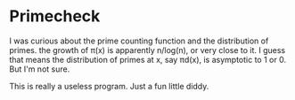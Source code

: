 # Primecheck

I was curious about the prime counting function and the distribution of primes.
the growth of π(x) is apparently n/log(n), or very close to it. I guess that
means the distribution of primes at x, say πd(x), is asymptotic to 1 or 0. But
I'm not sure.

This is really a useless program. Just a fun little diddy.
